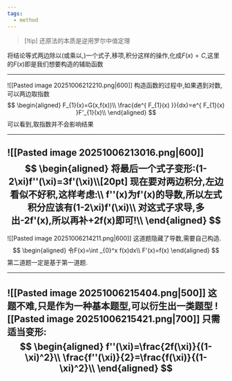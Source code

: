 ```yaml
---
tags:
  - method
---
```

>[!tip] 还原法的本质是逆用罗尔中值定理

将结论等式两边除以(或乘以,)一个式子,移项,积分这样的操作,化成$F(x)=C$,这里的$F(x)$即是我们想要构造的辅助函数

---
![[Pasted image 20251006212210.png|600]]
构造函数的过程中,如果遇到对数,可以两边取指数
$$
\begin{aligned}
F_{1}(x)=G(x,f(x))\\
\frac{de^{ F_{1}(x) }}{dx}=e^{ F_{1}(x) }F'_{1}(x)\\
\end{aligned}
$$
可以看到,取指数并不会影响结果

---
![[Pasted image 20251006213016.png|600]]
$$
\begin{aligned}
将最后一个式子变形:(1-2\xi)f''(\xi)=3f'(\xi)\\[20pt]
现在要对两边积分,左边看似不好积,这样考虑:\\
f''(x)为f'(x)的导数,所以左式积分应该有(1-2\xi)f'(\xi)\\
对这式子求导,多出-2f'(x),所以再补+2f(x)即可!\\
\end{aligned}
$$
---
![[Pasted image 20251006214211.png|600]]
这道题隐藏了导数,需要自己构造.
$$
\begin{aligned}
令F(x)=\int _{0}^x f(x)dx\\
F'(x)=f(x)
\end{aligned}
$$
第二道题一定是基于第一道题.

---
![[Pasted image 20251006215404.png|500]]
这题不难,只是作为一种基本题型,可以衍生出一类题型
![[Pasted image 20251006215421.png|700]]
只需适当变形:
$$
\begin{aligned}
f''(\xi)=\frac{2f(\xi)}{(1-\xi)^2}\\
\frac{f''(\xi)}{2}=\frac{f(\xi)}{(1-\xi)^2}\\
\end{aligned}
$$
---




